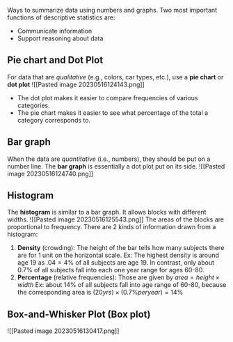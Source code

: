 Ways to summarize data using numbers and graphs. Two most important functions of descriptive statistics are:
* Communicate information
* Support reasoning about data

## Pie chart and Dot Plot
For data that are *qualitative* (e.g., colors, car types, etc.), use a **pie chart** or **dot plot**
![[Pasted image 20230516124143.png]]
* The dot plot makes it easier to compare frequencies of various categories.
* The pie chart makes it easier to see what percentage of the total a category corresponds to.

## Bar graph
When the data are *quantitative* (i.e., numbers), they should be put on a number line. 
The **bar graph** is essentially a dot plot put on its side.
![[Pasted image 20230516124740.png]]

## Histogram
The **histogram** is similar to a bar graph. It allows blocks with different widths. 
![[Pasted image 20230516125543.png]]
The areas of the blocks are proportional to frequency. There are 2 kinds of information drawn from a histogram:
1. **Density** (crowding): The height of the bar tells how many subjects there are for 1 unit on the horizontal scale.
	Ex: The highest density is around age 19 as $.04 = 4\%$ of all subjects are age 19. In contrast, only about $0.7\%$ of all subjects fall into each one year range for ages 60-80.
2. **Percentage** (relative frequencies): Those are given by 
	$area = height \times width$
	Ex: about 14% of all subjects fall into age range of 60-80, because the corresponding area is $(20 yrs) \times (0.7 \% per year) = 14 \%$ 

## Box-and-Whisker Plot (Box plot)
![[Pasted image 20230516130417.png]]